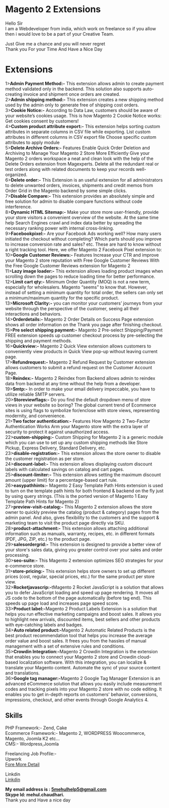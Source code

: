 Magento 2 Extensions
==========================

Hello Sir<br/> 
I am a Webdeveloper from india, which work on freelance so if you allow then i would love to be a part of your Creative Team.

Just Give me a chance and you will never regret<br/> 
Thank you For your Time And Have a Nice Day<br/> 

Extensions
========================
1><b>Admin Payment Method:-</b> This extension allows admin to create payment method validated only in the backend. This solution also supports auto-creating invoice and shipment once orders are created.<br/>
2><b>Admin shipping method:-</b> This extension creates a new shipping method used by the admin only to generate free of shipping cost orders.<br/>
3><b>Cookie Notice:-</b> According to Data Law, customers should be aware of your website’s cookies usage. This is how Magento 2 Cookie Notice works: Get cookies consent by customers!<br/>
4><b>Custom product attribute export:-</b> This extension helps sorting custom attributes in separate columns in CSV file while exporting. List custom attributes in different columns in CSV export file Choose specific custom attributes to apply module<br/>
5><b>Delete Archive Orders:-</b> Features Enable Quick Order Deletion and Archiving to Manage Your Magento 2 Store More Efficiently Give your Magento 2 orders workspace a neat and clean look with the help of the Delete Orders extension from Magexperts. Delete all the redundant real or test orders along with related documents to keep your records well-organized.<br/>
6><b>Delete order:-</b> This Extension is an useful extension for all administrators to delete unwanted orders, invoices, shipments and credit memos from Order Grid in the Magento backend by some simple clicks.<br/>
7><b>Disable Compare:-</b> This extension provides an absolutely simple and free solution for admin to disable compare functions without code interference.<br/>
8><b>Dynamic HTML Sitemap:-</b> Make your store more user-friendly, provide your store visitors a convenient overview of the website. At the same time help Search Engines crawl and index data better by spreading the necessary ranking power with internal cross-linking.<br/>
9><b>Facebookpixel:-</b> Are your Facebook Ads working well? How many users initiated the checkout without completing? Which parts should you improve to increase conversion rate and sales? etc. These are hard to know without a right tracking tool. Here, we offer Magento 2 Facebook Pixel extension to:<br/>
10><b>Google Customer Reviews:-</b> Features Increase your CTR and improve your Magento 2 store reputation with Free Google Customer Reviews With the Free Google Customer Reviews extension for Magento 2<br/>
11><b>Lazy image loader:-</b> This extension allows loading product images when scrolling down the pages to reduce loading time for better performance.<br/>
12><b>Limit cart qty:-</b> Minimum Order Quantity (MOQ) is not a new term, especially for wholesalers. Magento “seems” to know that. However, instead of setting a minimum quantity for total order, the sellers can only set a minimum/maximum quantity for the specific product.<br/>
13><b>Microsoft Clarity:-</b> you can monitor your customers’ journeys from your website through the perspective of the customer, seeing all their interactions and behaviors.<br/>
14><b>Orderdetails:-</b> Magento 2 Order Details on Success Page extension shows all order information on the Thank you page after finishing checkout.<br/>
15><b>Pre select shipping payment:-</b> Magento 2 Pre-select Shipping/Payment FREE extension speeds up customer checkout process by pre-selecting the shipping and payment methods.<br/>
16><b>Quickview:-</b> Magento 2 Quick View extension allows customers to conveniently view products in Quick View pop-up without leaving current page.<br/>
17><b>Refundrequest:-</b> Magento 2 Refund Request by Customer extension allows customers to submit a refund request on the Customer Account Page.<br/>
18><b>Reindex:-</b> Magento 2 Reindex from Backend allows admin to reindex data from backend at any time without the help from a developer.<br/>
19><b>Smtp:-</b> In order to make your email delivery impeccable, you have to utilize reliable SMTP servers. <br/>
20><b>Storeviewflags:-</b> Do you find the default dropdown menu of store views in your website so boring? The global current trend of Ecommerce sites is using flags to symbolize for/enclose with store views, representing modernity, and convenience.<br/>
21><b>Two factor authentication:-</b> Features How Magento 2 Two-Factor Authentication Works Arm your Magento store with the extra layer of security to protect it against unauthorized access.<br/>
22><b>custom-shipping:-</b> Custom Shipping for Magento 2 is a generic module which you can use to set up any custom shipping methods like Store Pickup, Express Delivery, Standard Delivery, etc.<br/>
23><b>disable-registration:-</b> This extension allows the store owner to disable the customer registration as per store.<br/>
24><b>discount-label:-</b> This extension allows displaying custom discount labels with calculated savings on catalog and cart pages.<br/>
25><b>discount-limiter:-</b> This extension allows setting the maximum discount amount (upper limit) for a percentage-based cart rule.<br/>
26><b>easypathhints:-</b> Magento 2 Easy Template Path Hints extension is used to turn on the template path hints for both frontend & backend on the fly just by using query strings. (This is the ported version of Magento 1 Easy Template Path Hints for Magento 2)<br/>
27><b>preview-visit-catalog:-</b> This Magento 2 extension allows the store owner to quickly preview the catalog (product & category) pages from the admin panel. And also, gives flexibility to the customers and the support & marketing team to visit the product page directly via SKU.<br/>
28><b>product-attachment:-</b> This extension allows attaching additional information such as manuals, warranty, recipes, etc. in different formats (PDF, JPG, ZIP, etc.) to the product page.<br/>
29><b>salesordergrid:-</b> This extension is designed to provide a better view of your store's sales data, giving you greater control over your sales and order processing.<br/>
30><b>seo-suite:-</b> This Magento 2 extension optimizes SEO strategies for your e-commerce store.<br/>
31><b>store-pricing:-</b> This extension helps store owners to set up different prices (cost, regular, special prices, etc.) for the same product per store view.<br/>
32><b>Rocketjavascrip:-</b>tMagento 2 Rocket JavaScript is a solution that allows you to defer JavaScript loading and speed up page rendering. It moves all JS code to the bottom of the page automatically (before tag end). This speeds up page load and increases page speed score.<br/>
33><b>Product label:-</b>Magento 2 Product Labels Extension is a solution that helps you run effective marketing campaigns and boost sales. It allows you to highlight new arrivals, discounted items, best sellers and other products with eye-catching labels and badges.<br/>
34><b>Auto related product:-</b>Magento 2 Automatic Related Products is the best product recommendation tool that helps you increase the average order value and boost sales. It frees you from the hassles of manual management with a set of extensive rules and conditions.<br/>
35><b>Crowdin Integration:-</b>Magento 2 Crowdin Integration is the extension that enables you to connect your Magento 2 store and Crowdin cloud-based localization software. With this integration, you can localize & translate your Magento content. Automate the sync of your source content and translations.<br/>
36><b>Google tag manager:-</b>Magento 2 Google Tag Manager Extension is an advanced eCommerce solution that allows you easily include measurement codes and tracking pixels into your Magento 2 store with no code editing. It enables you to get in-depth reports on customers' behavior, conversions, impressions, checkout, and other events through Google Analytics 4.<br/>



Skills
----------
PHP Framework:- Zend, Cake
<br/>
Ecommerce Framework:- Magento 2, WORDPRESS Woocommerce, Magento, Joomla K2 etc...
<br/>
CMS:- Wordpress,Joomla
<br/>

Freelancing Job Profile:-
<br/>
Upwork
<br/>
<a href="https://www.upwork.com/o/profiles/users/_~0131aa29ad23bc45f1/" target="_blank">Fore More Detail</a>
<br/>

Linkdin
<br/>
<a href="https://www.linkedin.com/in/mehul-chaudhari-9854318b/" target="_blank">Linkdin</a>
<br/>

<b>My email address is : 5mehulhelp5@gmail.com <br/> Skype Id: mehul.chaudhari.</b>
<br/>
Thank you and Have a nice day
